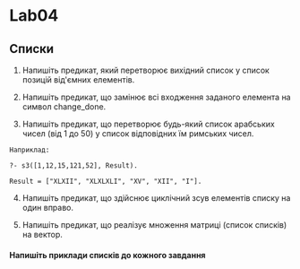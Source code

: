 # Lab04
## Списки
1. Напишіть предикат, який перетворює вихідний список у список позицій від'ємних елементів.

2. Напишіть предикат, що замінює всі входження заданого елемента на символ change_done.

3. Напишіть предикат, що перетворює будь-який список арабських чисел (від 1 до 50) у список відповідних їм римських чисел.

```` 
Наприклад:

?- s3([1,12,15,121,52], Result).

Result = ["XLXII", "XLXLXLI", "XV", "XII", "I"].
````
 

4. Напишіть предикат, що здійснює циклічний зсув елементів списку на один вправо.

5. Напишіть предикат, що реалізує множення матриці (список списків) на вектор.

#### Напишіть приклади списків до кожного завдання
